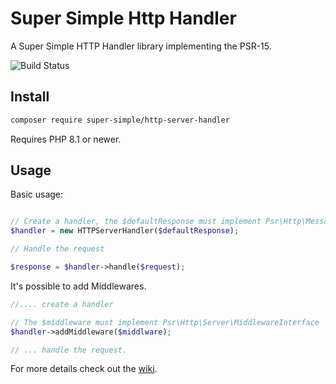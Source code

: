 # Super Simple Http Handler

A Super Simple HTTP Handler library implementing the PSR-15.

![Build Status](https://github.com/alextodorov/super-simple-http-handler/actions/workflows/phpunit.yml/badge.svg?branch=main)

Install
-------

```sh
composer require super-simple/http-server-handler
```

Requires PHP 8.1 or newer.

Usage
-----

Basic usage:

```php

// Create a handler, the $defaultResponse must implement Psr\Http\Message\ResponseInterface.
$handler = new HTTPServerHandler($defaultResponse);

// Handle the request

$response = $handler->handle($request);

```

It's possible to add Middlewares.

```php
//.... create a handler

// The $middleware must implement Psr\Http\Server\MiddlewareInterface
$handler->addMiddleware($middlware);

// ... handle the request.

```

For more details check out the [wiki].

[wiki]: https://github.com/alextodorov/super-simple-http-handler/wiki
